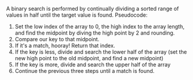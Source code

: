 A binary search is performed by continually dividing a sorted range of values in half until the target value is found.
Pseudocode:
1. Set the low index of the array to 0, the high index to the array length, and find the midpoint by diving the high point by 2 and rounding.
1. Compare our key to that midpoint.
1. If it's a match, hooray! Return that index.
1. If the key is less, divide and search the lower half of the array (set the new high point to the old midpoint, and find a new midpoint)
1. If the key is more, divide and search the upper half of the array
1. Continue the previous three steps until a match is found.